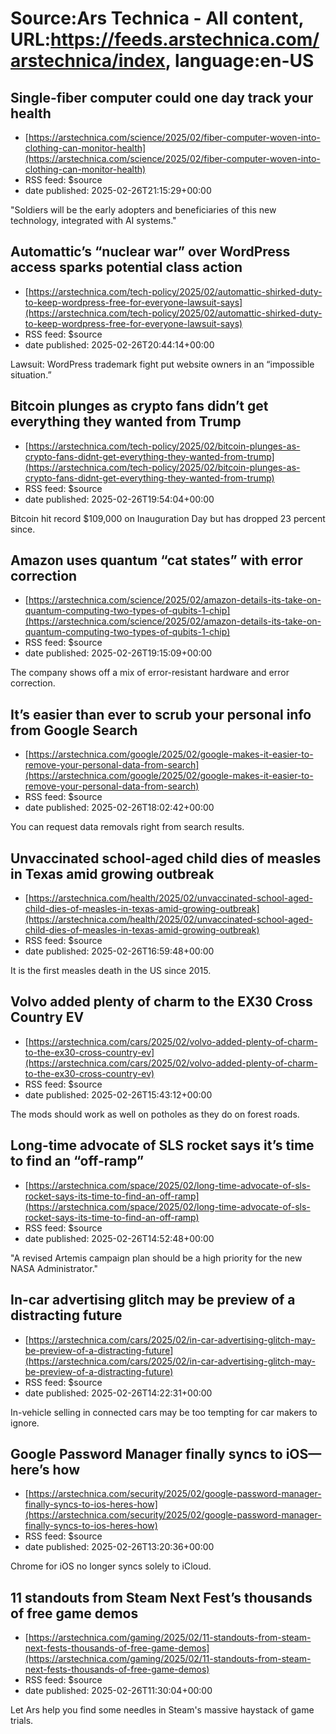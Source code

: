 # Source:Ars Technica - All content, URL:https://feeds.arstechnica.com/arstechnica/index, language:en-US

## Single-fiber computer could one day track your health
 - [https://arstechnica.com/science/2025/02/fiber-computer-woven-into-clothing-can-monitor-health](https://arstechnica.com/science/2025/02/fiber-computer-woven-into-clothing-can-monitor-health)
 - RSS feed: $source
 - date published: 2025-02-26T21:15:29+00:00

"Soldiers will be the early adopters and beneficiaries of this new technology, integrated with AI systems."

## Automattic’s “nuclear war” over WordPress access sparks potential class action
 - [https://arstechnica.com/tech-policy/2025/02/automattic-shirked-duty-to-keep-wordpress-free-for-everyone-lawsuit-says](https://arstechnica.com/tech-policy/2025/02/automattic-shirked-duty-to-keep-wordpress-free-for-everyone-lawsuit-says)
 - RSS feed: $source
 - date published: 2025-02-26T20:44:14+00:00

Lawsuit: WordPress trademark fight put website owners in an “impossible situation.”

## Bitcoin plunges as crypto fans didn’t get everything they wanted from Trump
 - [https://arstechnica.com/tech-policy/2025/02/bitcoin-plunges-as-crypto-fans-didnt-get-everything-they-wanted-from-trump](https://arstechnica.com/tech-policy/2025/02/bitcoin-plunges-as-crypto-fans-didnt-get-everything-they-wanted-from-trump)
 - RSS feed: $source
 - date published: 2025-02-26T19:54:04+00:00

Bitcoin hit record $109,000 on Inauguration Day but has dropped 23 percent since.

## Amazon uses quantum “cat states” with error correction
 - [https://arstechnica.com/science/2025/02/amazon-details-its-take-on-quantum-computing-two-types-of-qubits-1-chip](https://arstechnica.com/science/2025/02/amazon-details-its-take-on-quantum-computing-two-types-of-qubits-1-chip)
 - RSS feed: $source
 - date published: 2025-02-26T19:15:09+00:00

The company shows off a mix of error-resistant hardware and error correction.

## It’s easier than ever to scrub your personal info from Google Search
 - [https://arstechnica.com/google/2025/02/google-makes-it-easier-to-remove-your-personal-data-from-search](https://arstechnica.com/google/2025/02/google-makes-it-easier-to-remove-your-personal-data-from-search)
 - RSS feed: $source
 - date published: 2025-02-26T18:02:42+00:00

You can request data removals right from search results.

## Unvaccinated school-aged child dies of measles in Texas amid growing outbreak
 - [https://arstechnica.com/health/2025/02/unvaccinated-school-aged-child-dies-of-measles-in-texas-amid-growing-outbreak](https://arstechnica.com/health/2025/02/unvaccinated-school-aged-child-dies-of-measles-in-texas-amid-growing-outbreak)
 - RSS feed: $source
 - date published: 2025-02-26T16:59:48+00:00

It is the first measles death in the US since 2015.

## Volvo added plenty of charm to the EX30 Cross Country EV
 - [https://arstechnica.com/cars/2025/02/volvo-added-plenty-of-charm-to-the-ex30-cross-country-ev](https://arstechnica.com/cars/2025/02/volvo-added-plenty-of-charm-to-the-ex30-cross-country-ev)
 - RSS feed: $source
 - date published: 2025-02-26T15:43:12+00:00

The mods should work as well on potholes as they do on forest roads.

## Long-time advocate of SLS rocket says it’s time to find an “off-ramp”
 - [https://arstechnica.com/space/2025/02/long-time-advocate-of-sls-rocket-says-its-time-to-find-an-off-ramp](https://arstechnica.com/space/2025/02/long-time-advocate-of-sls-rocket-says-its-time-to-find-an-off-ramp)
 - RSS feed: $source
 - date published: 2025-02-26T14:52:48+00:00

"A revised Artemis campaign plan should be a high priority for the new NASA Administrator."

## In-car advertising glitch may be preview of a distracting future
 - [https://arstechnica.com/cars/2025/02/in-car-advertising-glitch-may-be-preview-of-a-distracting-future](https://arstechnica.com/cars/2025/02/in-car-advertising-glitch-may-be-preview-of-a-distracting-future)
 - RSS feed: $source
 - date published: 2025-02-26T14:22:31+00:00

In-vehicle selling in connected cars may be too tempting for car makers to ignore.

## Google Password Manager finally syncs to iOS—here’s how
 - [https://arstechnica.com/security/2025/02/google-password-manager-finally-syncs-to-ios-heres-how](https://arstechnica.com/security/2025/02/google-password-manager-finally-syncs-to-ios-heres-how)
 - RSS feed: $source
 - date published: 2025-02-26T13:20:36+00:00

Chrome for iOS no longer syncs solely to iCloud.

## 11 standouts from Steam Next Fest’s thousands of free game demos
 - [https://arstechnica.com/gaming/2025/02/11-standouts-from-steam-next-fests-thousands-of-free-game-demos](https://arstechnica.com/gaming/2025/02/11-standouts-from-steam-next-fests-thousands-of-free-game-demos)
 - RSS feed: $source
 - date published: 2025-02-26T11:30:04+00:00

Let Ars help you find some needles in Steam's massive haystack of game trials.

